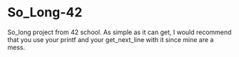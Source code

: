 # So_Long-42
So_long project from 42 school.
As simple as it can get, I would recommend that you use your printf and your
get_next_line with it since mine are a mess. 
